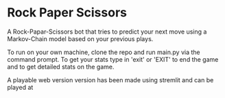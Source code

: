# Rock Paper Scissors

A Rock-Papar-Scissors bot that tries to predict your next move using a Markov-Chain model based on your previous plays.

To run on your own machine, clone the repo and run main.py via the command prompt. To get your stats type in 'exit' or 'EXIT' to end the game and to get detailed stats on the game.

A playable web version version has been made using stremlit and can be played at []()
